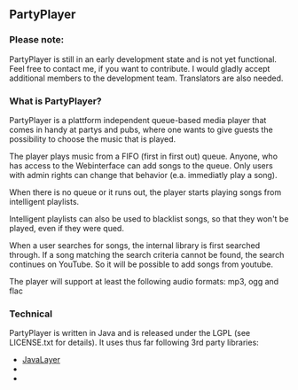 PartyPlayer
-----------

### Please note: ###
PartyPlayer is still in an early development state and is not yet
functional. Feel free to contact me, if you want to contribute. I would
gladly accept additional members to the development team. Translators are
also needed.

### What is PartyPlayer? ###

PartyPlayer is a plattform independent queue-based media player that comes
in handy at partys and pubs, where one wants to give guests the possibility
to choose the music that is played.

The player plays music from a FIFO (first in first out) queue. Anyone, who
has access to the Webinterface can add songs to the queue. Only users with
admin rights can change that behavior (e.a. immediatly play a song).

When there is no queue or it runs out, the player starts playing songs from
intelligent playlists.

Intelligent playlists can also be used to blacklist songs, so that they won't
be played, even if they were qued.

When a user searches for songs, the internal library is first searched through.
If a song matching the search criteria cannot be found, the search continues
on YouTube. So it will be possible to add songs from youtube.

The player will support at least the following audio formats:
mp3, ogg and flac

### Technical ###

PartyPlayer is written in Java and is released under the LGPL (see LICENSE.txt
for details). It uses thus far following 3rd party libraries:

-   [JavaLayer](http://www.javazoom.net/javalayer/javalayer.html)
-   [h2]:(http://www.h2database.com/html/main.html)
-   [Tritonus]:(http://www.tritonus.org/)